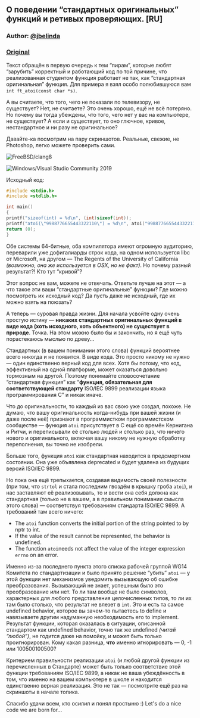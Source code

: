 ## О поведении “стандартных оригинальных” функций и ретивых проверяющих. [RU]

### Author: [@jbelinda](https://profile.intra.42.fr/users/jbelinda)

### [Original](https://forum.intra.42.fr/topics/21586/messages)

Текст обращён в первую очередь к тем “пирам”, которые любят “зарубить” корректный и работающий код по той причине, что реализованная студентом функция работает не так, как “стандартная оригинальная” функция. Для примера я взял особо полюбившуюся вам ```int ft_atoi(const char *s)```.

А вы считаете, что того, чего не показали по телевизору, не существует? Нет, не считаете? Это очень хорошо, ещё не всё потеряно. Но почему вы тогда убеждены, что того, чего нет у вас на компьютере, не существует? А если и существует, то оно глючное, кривое, нестандартное и ни разу не оригинальное?

Давайте-ка посмотрим на пару скриншотов. Реальные, свежие, не Photoshop, легко можете проверить сами.

![FreeBSD/clang8](https://i.imgur.com/obOei1S.png)

![Windows/Visual Studio Community 2019](https://i.imgur.com/upo5tPY.png)

Исходный код:
```C
#include <stdio.h>
#include <stdlib.h>

int main()
{
printf("sizeof(int) = %d\n", (int)sizeof(int));
printf("atoi(\"9988776655443322110\") = %d\n", atoi("9988776655443322110"));
return (0);
}
```

Обе системы 64-битные, оба компилятора имеют огромную аудиторию, переварили уже дофигалиарды строк кода, на одном используется libc от Microsoft, на другом — The Regents of the University of California *(возможно, она же используется в OSX, но не факт)*. Но почему разный результат?! Кто тут “кривой”?

Этот вопрос не вам, можете не отвечать. Ответьте лучше на этот — а что такое эти ваши “стандартные оригинальные” функции? Где можно посмотреть их исходный код? Да пусть даже не исходный, где их можно взять на поюзать?

А теперь — суровая правда жизни. Для начала усвойте одну очень простую истину — **никаких стандартных оригинальных функций в виде кода (хоть исходного, хоть объектного) не существует в природе**. Точка. На этом можно было бы и закончить, но я ещё чуть порастекаюсь мыслью по древу...

Стандартных (в вашем понимании этого слова) функций вероятнее всего никогда и не появится. В виде кода. Это просто никому не нужно — один единственно верный код для всех. Хотя бы потому, что код, эффективный на одной платформе, может оказаться довольно тормозным на другой. Поэтому понимайте словосочетание “стандартная функция” как “**функция, обязательная для соответствующей стандарту** ISO/IEC 9899 реализации языка программирования C” и никак иначе.

Что до оригинальности, то каждый из вас свою уже создал, похоже. Не думаю, что вашу оригинальность когда-нибудь при вашей жизни (и даже после неё) признают в программистком программистском сообществе — функция ```atoi``` присутствует в C ещё со времён Кернигана и Ритчи, и переписывали её столько людей и столько раз, что ничего нового и оригинального, включая вашу никому не нужную обработку переполнения, вы точно не изобрели.

Больше того, функция ```atoi``` как стандартная находится в предсмертном состоянии. Она уже объявлена deprecated и будет удалена из будущих версий ISO/IEC 9899.

Но пока она ещё трепыхается, создавая видимость своей полезности (при том, что ```strtol``` и стала последним гвоздём в крышку гроба ```atoi```), и нас заставляют её реализовывать, то и вести она себя должна как стандартная (только не в вашем, а в правильном понимании смысла этого слова) — соответствуя требованиям стандарта ISO/IEC 9899. А требований там всего ничего:
* The `atoi` function converts the initial portion of the string pointed to by nptr to int.
* If the value of the result cannot be represented, the behavior is undefined.
* The function `atoi`needs not affect the value of the integer expression `errno` on an error.

Именно из-за последнего пункта этого списка рабочей группой WG14 Комитета по стандартизации и было принято решение “убить” `atoi` — у этой функции нет механизмов уведомить вызывающую об ошибке преобразования. Вызывающий не знает, успешным было это преобразование или нет. То ли там вообще не было символов, характерных для любого представления целочисленных типов, то ли их там было столько, что результат не влезет в `int`. Это и есть та самое undefined behavior, которое вы зачем-то пытаетесь to define и навязываете другим надуманную необходимость его to implement. Результат функции, которая оказалась в ситуации, описанной стандартом как undefined behavior, точно так же undefined *(читай “любой”)*, не годится даже на помойку, и может быть только проигнорирован. Кому какая разница, **что** именно игнорировать — 0, -1 или 100500100500?

Критерием правильности реализации `atoi` (и любой другой функции из перечисленных в Стандарте) может быть только соответствие этой функции требованиям ISO/IEC 9899, а никак не ваша убеждённость в том, что именно на вашем компьютере в школе и находится единственно верная реализация. Это не так — посмотрите ещё раз на скриншоты в начале топика.

Спасибо удачи всем, кто осилил и понял простыню :) Let's do a nice code we are born for...
